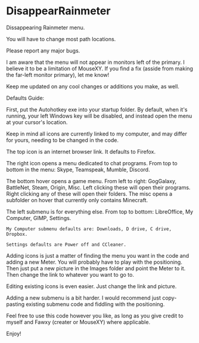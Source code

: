 # DisappearRainmeter
Dissappearing Rainmeter menu.

You will have to change most path locations.

Please report any major bugs.

I am aware that the menu will not appear in monitors left of the primary. I believe it to be a limitation of MouseXY. If you find a fix (asside from making the far-left monitor primary), let me know!

Keep me updated on any cool changes or additions you make, as well.

Defaults Guide:

First, put the Autohotkey exe into your startup folder. By default, when it's running, your left Windows key will be disabled, and instead open the menu at your cursor's location.

Keep in mind all icons are currently linked to my computer, and may differ for yours, needing to be changed in the code.

The top icon is an internet browser link. It defaults to Firefox.

The right icon opens a menu dedicated to chat programs. From top to bottom in the menu: Skype, Teamspeak, Mumble, Discord.

The bottom hover opens a game menu. From left to right: GogGalaxy, BattleNet, Steam, Origin, Misc. Left clicking these will open their programs. Right clicking any of these will open their folders. The misc opens a subfolder on hover that currently only contains Minecraft.

The left submenu is for everything else. From top to bottom: LibreOffice, My Computer, GIMP, Settings.

    My Computer submenu defaults are: Downloads, D drive, C drive, Dropbox.
    
    Settings defaults are Power off and CCleaner.
   
Adding icons is just a matter of finding the menu you want in the code and adding a new Meter. You will probably have to play with the positioning. Then just put a new picture in the Images folder and point the Meter to it. Then change the link to whatever you want to go to.

Editing existing icons is even easier. Just change the link and picture.

Adding a new submenu is a bit harder. I would recommend just copy-pasting existing submenu code and fiddling with the positioning.


Feel free to use this code however you like, as long as you give credit to myself and Fawxy (creater or MouseXY) where applicable.


Enjoy!
